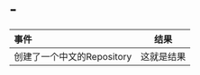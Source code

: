 # -

|事件|结果|
|:--------------------------|:----------------------------------------------------------------:|
|创建了一个中文的Repository|这就是结果|
